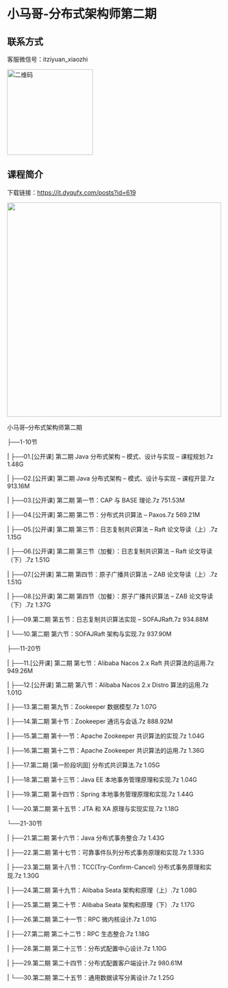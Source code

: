# 小马哥-分布式架构师第二期

## 联系方式

客服微信号：itziyuan_xiaozhi

<img src="https://ziyuanyun.oss-cn-guangzhou.aliyuncs.com/common/20240614073449/666b82192834a.jpg" width="200" height="200" alt="二维码">

## 课程简介

下载链接：https://it.dyqufx.com/posts?id=619

<img src="https://ziyuanyun.oss-cn-guangzhou.aliyuncs.com/yun/20240515152135/6644627fa113b.jpg" width="500" alt="">

  小马哥&#8211;分布式架构师第二期



 ├──1-10节

 | ├──01.[公开课] 第二期 Java 分布式架构 &#8211; 模式、设计与实现 &#8211; 课程规划.7z 1.48G

 | ├──02.[公开课] 第二期 Java 分布式架构 &#8211; 模式、设计与实现 &#8211; 课程开营.7z 913.16M

 | ├──03.[公开课] 第二期 第一节：CAP 与 BASE 理论.7z 751.53M

 | ├──04.[公开课] 第二期 第二节：分布式共识算法 &#8211; Paxos.7z 569.21M

 | ├──05.[公开课] 第二期 第三节：日志复制共识算法 &#8211; Raft 论文导读（上）.7z 1.15G

 | ├──06.[公开课] 第二期 第三节（加餐）：日志复制共识算法 &#8211; Raft 论文导读（下）.7z 1.51G

 | ├──07.[公开课] 第二期 第四节：原子广播共识算法 &#8211; ZAB 论文导读（上）.7z 1.51G

 | ├──08.[公开课] 第二期 第四节（加餐）：原子广播共识算法 &#8211; ZAB 论文导读（下）.7z 1.37G

 | ├──09.第二期 第五节：日志复制共识算法实现 &#8211; SOFAJRaft.7z 934.88M

 | └──10.第二期 第六节：SOFAJRaft 架构与实现.7z 937.90M

 ├──11-20节

 | ├──11.[公开课] 第二期 第七节：Alibaba Nacos 2.x Raft 共识算法的运用.7z 949.26M

 | ├──12.[公开课] 第二期 第八节：Alibaba Nacos 2.x Distro 算法的运用.7z 1.01G

 | ├──13.第二期 第九节：Zookeeper 数据模型.7z 1.07G

 | ├──14.第二期 第十节：Zookeeper 通讯与会话.7z 888.92M

 | ├──15.第二期 第十一节：Apache Zookeeper 共识算法的实现.7z 1.04G

 | ├──16.第二期 第十二节：Apache Zookeeper 共识算法的运用.7z 1.36G

 | ├──17.第二期 [第一阶段巩固] 分布式共识算法.7z 1.05G

 | ├──18.第二期 第十三节：Java EE 本地事务管理原理和实现.7z 1.04G

 | ├──19.第二期 第十四节：Spring 本地事务管理原理和实现.7z 1.44G

 | └──20.第二期 第十五节：JTA 和 XA 原理与实现实现.7z 1.18G

 └──21-30节

 | ├──21.第二期 第十六节：Java 分布式事务整合.7z 1.43G

 | ├──22.第二期 第十七节：可靠事件队列分布式事务原理和实现.7z 1.33G

 | ├──23.第二期 第十八节：TCC(Try-Confirm-Cancel) 分布式事务原理和实现.7z 1.30G

 | ├──24.第二期 第十九节：Alibaba Seata 架构和原理（上）.7z 1.08G

 | ├──25.第二期 第二十节：Alibaba Seata 架构和原理（下）.7z 1.17G

 | ├──26.第二期 第二十一节：RPC 微内核设计.7z 1.01G

 | ├──27.第二期 第二十二节：RPC 生态整合.7z 1.18G

 | ├──28.第二期 第二十三节：分布式配置中心设计.7z 1.10G

 | ├──29.第二期 第二十四节：分布式配置客户端设计.7z 980.61M

 | └──30.第二期 第二十五节：通用数据读写分离设计.7z 1.25G

  